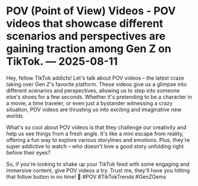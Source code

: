 # POV (Point of View) Videos - POV videos that showcase different scenarios and perspectives are gaining traction among Gen Z on TikTok. — 2025-08-11

Hey, fellow TikTok addicts! Let's talk about POV videos – the latest craze taking over Gen Z's favorite platform. These videos give us a glimpse into different scenarios and perspectives, allowing us to step into someone else's shoes for a few seconds. Whether it's pretending to be a character in a movie, a time traveler, or even just a bystander witnessing a crazy situation, POV videos are thrusting us into exciting and imaginative new worlds.

What's so cool about POV videos is that they challenge our creativity and help us see things from a fresh angle. It's like a mini escape from reality, offering a fun way to explore various storylines and emotions. Plus, they're super addictive to watch – who doesn't love a good story unfolding right before their eyes?

So, if you're looking to shake up your TikTok feed with some engaging and immersive content, give POV videos a try. Trust me, they'll have you hitting that follow button in no time! 🌟 #POV #TikTokTrends #GenZGems